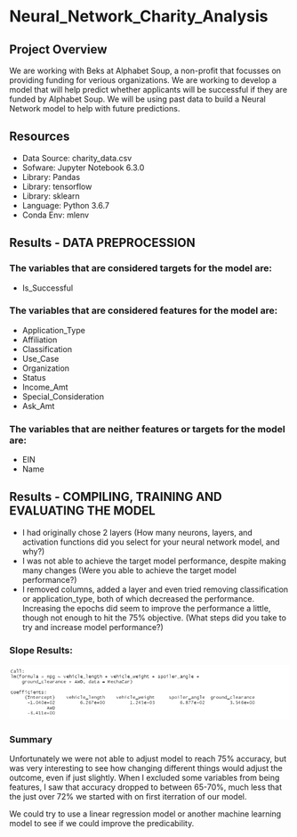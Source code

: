 # Neural_Network_Charity_Analysis

## Project Overview
We are working with Beks at Alphabet Soup, a non-profit that focusses on providing funding for verious organizations. We are working to develop a model that will help predict whether applicants will be successful if they are funded by Alphabet Soup.  We will be using past data to build a Neural Network model to help with future predictions.  

## Resources
- Data Source: charity_data.csv
- Sofware: Jupyter Notebook 6.3.0
- Library: Pandas
- Library: tensorflow
- Library: sklearn
- Language: Python 3.6.7
- Conda Env: mlenv

## Results - DATA PREPROCESSION
### The variables that are considered targets for the model are:
- Is_Successful

### The variables that are considered features for the model are:
- Application_Type
- Affiliation
- Classification
- Use_Case
- Organization
- Status
- Income_Amt
- Special_Consideration
- Ask_Amt

### The variables that are neither features or targets for the model are:
- EIN
- Name

## Results - COMPILING, TRAINING AND EVALUATING THE MODEL
- I had originally chose 2 layers (How many neurons, layers, and activation functions did you select for your neural network model, and why?)
- I was not able to achieve the target model performance, despite making many changes (Were you able to achieve the target model performance?)
- I removed columns, added a layer and even tried removing classification or application_type, both of which decreased the performance. Increasing the epochs did seem to improve the performance a little, though not enough to hit the 75% objective. (What steps did you take to try and increase model performance?)


### Slope Results:
![Slope results](https://github.com/tessiertodd/MechaCar_Statistical_Analysis/blob/main/Deliverable%201%20coefficients.png)


### Summary
Unfortunately we were not able to adjust model to reach 75% accuracy, but was very interesting to see how changing different things would adjust the outcome, even if just slightly.  When I excluded some variables from being features, I saw that accuracy dropped to between 65-70%, much less that the just over 72% we started with on first iterration of our model.

We could try to use a linear regression model or another machine learning model to see if we could improve the predicability.
